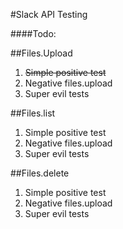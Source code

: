 #Slack API Testing

####Todo:

##Files.Upload
1. ~~Simple positive test~~
2. Negative files.upload
3.  Super evil tests

##Files.list
1. Simple positive test
2. Negative files.upload
3. Super evil tests

##Files.delete
1. Simple positive test
2. Negative files.upload
3. Super evil tests